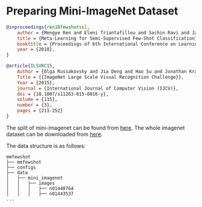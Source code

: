 # Preparing Mini-ImageNet Dataset

<!-- [DATASET] -->

```bibtex
@inproceedings{ren18fewshotssl,
    author = {Mengye Ren and Eleni Triantafillou and Sachin Ravi and Jake Snell and Kevin Swersky and Joshua B. Tenenbaum and Hugo Larochelle and Richard S. Zemel},
    title = {Meta-Learning for Semi-Supervised Few-Shot Classification},
    booktitle = {Proceedings of 6th International Conference on Learning Representations {ICLR}},
    year = {2018},
}

@article{ILSVRC15,
    Author = {Olga Russakovsky and Jia Deng and Hao Su and Jonathan Krause and Sanjeev Satheesh and Sean Ma and Zhiheng Huang and Andrej Karpathy and Aditya Khosla and Michael Bernstein and Alexander C. Berg and Li Fei-Fei},
    Title = {{ImageNet Large Scale Visual Recognition Challenge}},
    Year = {2015},
    journal = {International Journal of Computer Vision (IJCV)},
    doi = {10.1007/s11263-015-0816-y},
    volume = {115},
    number = {3},
    pages = {211-252}
}
```

The split of mini-imagenet can be found from [here](https://github.com/twitter-research/meta-learning-lstm/tree/master/data/miniImagenet).
The whole imagenet dataset can be downloaded from [here](https://drive.google.com/open?id=1g1aIDy2Ar_MViF2gDXFYDBTR-HYecV07).

The data structure is as follows:
```text
mmfewshot
├── mmfewshot
├── configs
├── data
│   ├── mini_imagenet
│   │   ├── images
│   │   │   ├── n01440764
│   │   │   ├── n01443537
...
```
